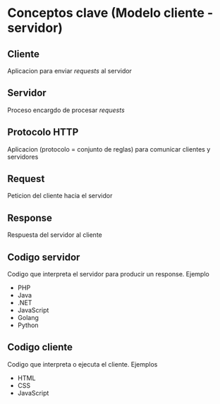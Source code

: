 # Conceptos clave (Modelo cliente - servidor)
## Cliente
Aplicacion para enviar _requests_ al servidor

## Servidor
Proceso encargdo de procesar _requests_

## Protocolo HTTP
Aplicacion (protocolo = conjunto de reglas) para comunicar clientes y servidores

## Request
Peticion del cliente hacia el servidor

## Response
Respuesta del servidor al cliente

## Codigo servidor
Codigo que interpreta el servidor para producir un response. Ejemplo
- PHP
- Java
- .NET
- JavaScript
- Golang
- Python

## Codigo cliente
Codigo que interpreta o ejecuta el cliente. Ejemplos
- HTML
- CSS
- JavaScript

